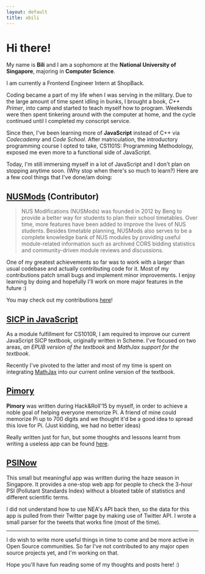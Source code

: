 ```yaml
---
layout: default
title: xbili
---
```


Hi there!
=========

My name is **Bili** and I am a sophomore at the **National University of Singapore**, majoring in **Computer Science**.

I am currently a Frontend Engineer Intern at ShopBack.

Coding became a part of my life when I was serving in the military. Due to the large amount of time spent idling in bunks, I brought a book, *C++ Primer*, into camp and started to teach myself how to program. Weekends were then spent tinkering around with the computer at home, and the cycle continued until I completed my conscript service. 

Since then, I've been learning more of **JavaScript** instead of C++ via *Codecademy* and *Code School*. After matriculation, the introductory programming course I opted to take, CS1101S: Programming Methodology, exposed me even more to a functional side of JavaScript. 

Today, I'm still immersing myself in a lot of JavaScript and I don't plan on stopping anytime soon. (Why stop when there's so much to learn?) Here are a few cool things that I've done/am doing:

[NUSMods](https://nusmods.com) (Contributor)
-------------------------------------------
>NUS Modifications (NUSMods) was founded in 2012 by Beng to provide a better way for students to plan their school timetables. Over time, more features have been added to improve the lives of NUS students. Besides timetable planning, NUSMods also serves to be a complete knowledge bank of NUS modules by providing useful module-related information such as archived CORS bidding statistics and community-driven module reviews and discussions.

One of my greatest achievements so far was to work with a larger than usual codebase and actually contributing code for it. Most of my contributions patch small bugs and implement minor improvements. I enjoy learning by doing and hopefully I'll work on more major features in the future :)

You may check out my contributions [here](https://github.com/nusmodifications/nusmods/commits?author=xbili)!

[SICP in JavaScript](http://www.comp.nus.edu.sg/~cs1101s/sicp/)
---------------------------------------------------------------
As a module fulfillment for CS1010R, I am required to improve our current JavaScript SICP textbook, originally written in Scheme. I've focused on two areas, *an EPUB version of the textbook* and *MathJax support for the textbook*.

Recently I've pivoted to the latter and most of my time is spent on integrating [MathJax](https://mathjax.org) into our current online version of the textbook. 

[Pimory](http://pimory.herokuapp.com)
------------------------------------
**Pimory** was written during Hack&Roll'15 by myself, in order to achieve a noble goal of helping everyone memorize Pi. A friend of mine could memorize Pi up to 700 digits and we thought it'd be a good idea to spread this love for Pi. (Just kidding, we had no better ideas)

Really written just for fun, but some thoughts and lessons learnt from writing a useless app can be found [here]({{site.url}}/2015/01/25/First-Hackathon-Thoughts.html).

[PSINow](http://psinow.herokuapp.com)
------------------------------------
This small but meaningful app was written during the haze season in Singapore. It provides a one-stop web app for people to check the 3-hour PSI (Pollutant Standards Index) without a bloated table of statistics and different scientific terms. 

I did not understand how to use NEA's API back then, so the data for this app is pulled from their Twitter page by making use of Twitter API. I wrote a small parser for the tweets that works fine (most of the time). 

***

I do wish to write more useful things in time to come and be more active in Open Source communities. So far I've not contributed to any major open source projects yet, and I'm working on that. 

Hope you'll have fun reading some of my thoughts and posts here! :)
